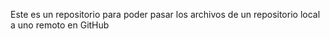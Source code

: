 Este es un repositorio para poder pasar los archivos de un repositorio local a uno remoto en GitHub
